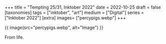 +++
title = "Tempting 25/31, Inktober 2022"
date = 2022-10-25
draft =  false
[taxonomies]
tags = ["inktober", "art"]
medium = ["Digital"]
series = ["Inktober 2022"]
[extra]
images= ["percypigs.webp"]
+++

{{ image(src="percypigs.webp", alt="Image") }}

From life.
